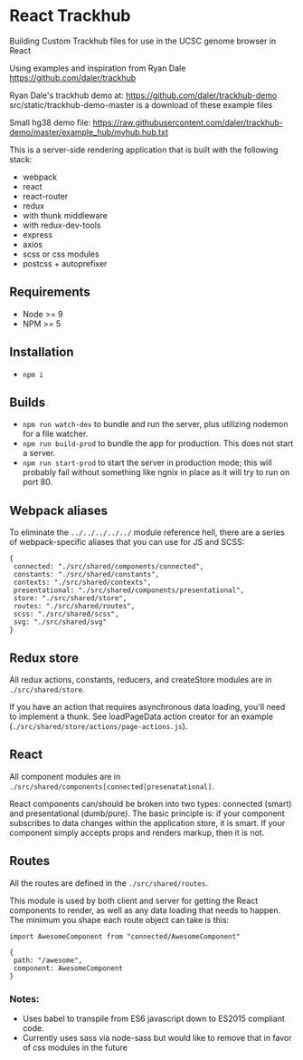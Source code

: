 # React Trackhub

Building Custom Trackhub files for use in the UCSC genome browser in React

Using examples and inspiration from Ryan Dale
https://github.com/daler/trackhub

Ryan Dale's trackhub demo at:
https://github.com/daler/trackhub-demo
src/static/trackhub-demo-master is a download of these example files

Small hg38 demo file:
https://raw.githubusercontent.com/daler/trackhub-demo/master/example_hub/myhub.hub.txt


This is a server-side rendering application that is built with the following stack:
* webpack
* react
* react-router
* redux
 * with thunk middleware
 * with redux-dev-tools
* express
* axios
* scss or css modules
* postcss + autoprefixer

## Requirements

* Node >= 9
* NPM >= 5

## Installation

* `npm i`

## Builds

* `npm run watch-dev` to bundle and run the server, plus utilizing nodemon for a file watcher.
* `npm run build-prod` to bundle the app for production. This does not start a server.
 * `npm run start-prod` to start the server in production mode; this will probably fail without something like ngnix in place as it will try to run on port 80.

## Webpack aliases

To eliminate the `../../../../../` module reference hell, there are a series of webpack-specific aliases that you can use for JS and SCSS:

```
{
 connected: "./src/shared/components/connected",
 constants: "./src/shared/constants",
 contexts: "./src/shared/contexts",
 presentational: "./src/shared/components/presentational",
 store: "./src/shared/store",
 routes: "./src/shared/routes",
 scss: "./src/shared/scss",
 svg: "./src/shared/svg"
}
```

## Redux store

All redux actions, constants, reducers, and createStore modules are in `./src/shared/store`.

If you have an action that requires asynchronous data loading, you'll need to implement a thunk. See loadPageData action creator for an example (`./src/shared/store/actions/page-actions.js`).

## React

All component modules are in `./src/shared/components[connected|presenatational]`.

React components can/should be broken into two types: connected (smart) and presentational (dumb/pure). The basic principle is: if your component subscribes to data changes within the application store, it is smart. If your component simply accepts props and renders markup, then it is not.

## Routes

All the routes are defined in the `./src/shared/routes`.

This module is used by both client and server for getting the React components to render, as well as any data loading that needs to happen. The minimum you shape each route object can take is this:
```
import AwesomeComponent from "connected/AwesomeComponent"

{
 path: "/awesome",
 component: AwesomeComponent
}
```

### Notes:

* Uses babel to transpile from ES6 javascript down to ES2015 compliant code.
* Currently uses sass via node-sass but would like to remove that in favor of css modules in the future

